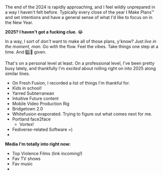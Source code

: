---
---

The end of the 2024 is rapidly approaching, and I feel wildly unprepared in a way I haven't felt before. Typically every close of the year I Make Plans™ and set intentions and have a general sense of what I'd like to focus on in the New Year.

**2025? I haven't got a fucking clue.** 😂

In a way, I sort of _don't_ want to make all of those plans, y'know? Just _live in the moment, man_. Go with the flow. Feel the vibes. Take things one step at a time. And 0️⃣🖕 given.

That's on a personal level at least. On a professional level, I've been pretty busy lately, and thankfully I'm _excited_ about rolling right on into 2025 along similar lines. 

* On Fresh Fusion, I recorded a list of things I'm thankful for.
* Kids in school!
* Yarred Subterranean
* Intuitive Future content
* Mobile Video Production Rig
* Bridgetown 2.0
* Whitefusion evaporated. Trying to figure out what comes next for me.
* Portland face2face
  * Vortex!
* Fediverse-related Software =)
* 

**Media I'm totally into right now:**

* Top Violence Films (link incoming!)
* Fav TV shows
* Fav music
* 
